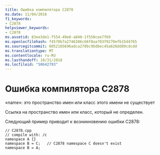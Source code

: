 ```yaml
---
title: Ошибка компилятора C2878
ms.date: 11/04/2016
f1_keywords:
- C2878
helpviewer_keywords:
- C2878
ms.assetid: 83ee3de1-f554-49e8-a840-1f550cee7f69
ms.openlocfilehash: f4570b7a2746386c66f8aa783f9270efb15d4765
ms.sourcegitcommit: 6052185696adca270bc9bdbec45a626dd89cdcdd
ms.translationtype: MT
ms.contentlocale: ru-RU
ms.lasthandoff: 10/31/2018
ms.locfileid: "50642793"
---
```

# <a name="compiler-error-c2878"></a>Ошибка компилятора C2878

«name»: это пространство имен или класс этого имени не существует

Ссылка на пространство имен или класс, который не определен.

Следующий пример приводит к возникновению ошибки C2878:

```
// C2878.cpp
// compile with: /c
namespace A {}
namespace B = C;   // C2878 namespace C doesn't exist
namespace B = A;
```